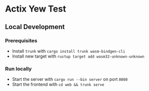 # Actix Yew Test

## Local Development

### Prerequisites
- Install `trunk` with `cargo install trunk wasm-bindgen-cli`
- Install new target with `rustup target add wasm32-unknown-unknown`

### Run locally
 - Start the server with `cargo run --bin server` on port `8080`
 - Start the frontend with  `cd web && trunk serve`
